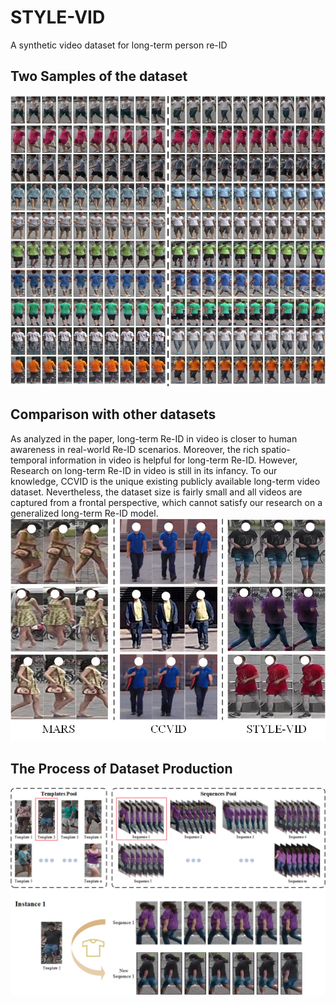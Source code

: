 # STYLE-VID
A synthetic video dataset for long-term person re-ID

## Two Samples of the dataset
![image](./picture/Samples.png)

## Comparison with other datasets
As analyzed in the paper, long-term Re-ID in video is closer to human awareness in real-world Re-ID scenarios. Moreover, the rich spatio-temporal information in video is helpful for long-term Re-ID. However, Research on long-term Re-ID in video is still in its infancy. To our knowledge, CCVID is the unique existing publicly available long-term video dataset. Nevertheless, the dataset size is fairly small and all videos are captured from a frontal perspective, which cannot satisfy our research on a generalized long-term Re-ID model.
![image](./picture/Comparison.png)

## The Process of Dataset Production
![image](./picture/Generating.png)
